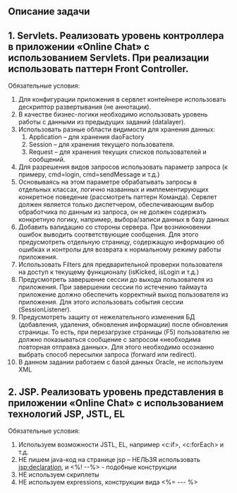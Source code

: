## Описание задачи
## 1. Servlets. Реализовать уровень контроллера в приложении «Online Chat» с использованием Servlets. При реализации использовать паттерн Front Controller.
Обязательные условия:
1. Для конфигурации приложения в сервлет контейнере использовать дескриптор развертывания (не аннотации).
2. В качестве бизнес-логики необходимо использовать уровень работы с данными из предыдущих заданий (datalayer).
3. Использовать разные области видимости для хранения данных:
    1. Application – для хранения daoFactory
    2. Session – для хранения текущего пользователя.
    3. Request – для хранения текущих списков пользователей и сообщений.
4. Для разрешения видов запросов использовать параметр запроса (к примеру, cmd=login, cmd=sendMessage и т.д.)
5. Основываясь на этом параметре обрабатывать запросы в отдельных классах, логично названных и имплементирующих конкретное поведение (рассмотреть паттерн Команда). Сервлет должен является только диспетчером, обеспечивающим выбор обработчика по данным из запроса, он не должен содержать конкретную логику, например, выбора/записи данных в базу данных 
6. Добавить валидацию со стороны сервера. При возникновении ошибок выводить соответствующие сообщения. Для этого предусмотреть отдельную страницу, содержащую информацию об ошибках и контролы для возврата к нормальному режиму работы приложения.
7. Использовать Filters для предварительной проверки пользователя на доступ к текущему функционалу (isKicked, isLogin и т.д.)
8. Предусмотреть завершение сессии до выхода пользователя из приложения. При завершении сессии по истечению таймаута приложение должно обеспечить корректный выход пользователя из приложения. Для этого использовать события сессии (SessionListener).
9. Предусмотреть защиту от нежелательного изменения БД (добавления, удаления, обновления информации) после обновления страницы. То есть, при перезагрузке страницы (F5) пользователю не должно показываться сообщение с запросом «необходима повторная отправка данных». Для этого необходимо осознанно выбрать способ пересылки запроса (forward или redirect). 
10. В данном задании работаем с базой данных Oracle, не используем XML

## 2. JSP. Реализовать уровень представления в приложении «Online Chat» с использованием технологий JSP, JSTL, EL
Обязательные условия:
1. Используем возможности JSTL, EL, например <c:if>, <c:forEach> и т.д.
2. НЕ пишем java-код на странице jsp – НЕЛЬЗЯ использовать <jsp:declaration>, и  <%! --%> - подобные конструкции
3. НЕ используем скриплеты
4. НЕ используем expressions, конструкции вида <%= --- %>
